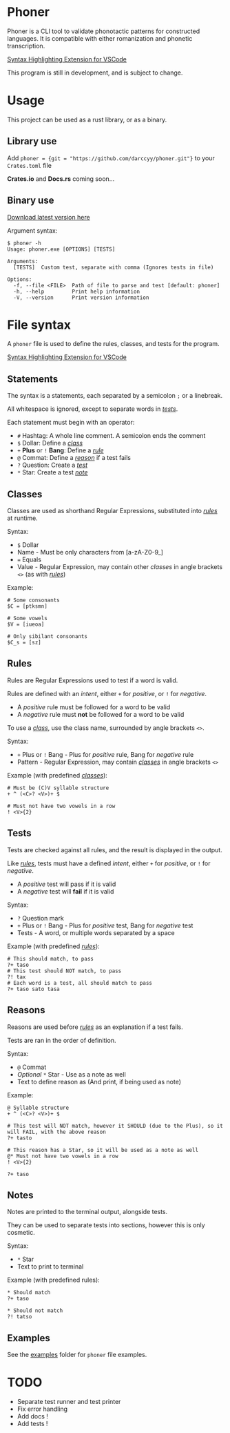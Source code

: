 # Phoner

Phoner is a CLI tool to validate phonotactic patterns for constructed languages.
It is compatible with either romanization and phonetic transcription.

[Syntax Highlighting Extension for VSCode](https://github.com/darccyy/phoner-syntax)

This program is still in development, and is subject to change.

# Usage

This project can be used as a rust library, or as a binary.

## Library use

Add `phoner = {git = "https://github.com/darccyy/phoner.git"}` to your `Crates.toml` file

**Crates.io** and **Docs.rs** coming soon...

## Binary use

[Download latest version here](https://github.com/darccyy/phoner/releases/latest)

Argument syntax:

```
$ phoner -h
Usage: phoner.exe [OPTIONS] [TESTS]

Arguments:
  [TESTS]  Custom test, separate with comma (Ignores tests in file)

Options:
  -f, --file <FILE>  Path of file to parse and test [default: phoner]
  -h, --help         Print help information
  -V, --version      Print version information
```

# File syntax

A `phoner` file is used to define the rules, classes, and tests for the program.

[Syntax Highlighting Extension for VSCode](https://github.com/darccyy/phoner-syntax)

## Statements

The syntax is a statements, each separated by a semicolon `;` or a linebreak.

All whitespace is ignored, except to separate words in [_tests_](#tests).

Each statement must begin with an operator:

- `#` Hashtag: A whole line comment. A semicolon ends the comment
- `$` Dollar: Define a [_class_](#classes)
- `+` **Plus** or `!` **Bang**: Define a [_rule_](#rule)
- `@` Commat: Define a [_reason_](#reasons) if a test fails
- `?` Question: Create a [_test_](#tests)
- `*` Star: Create a test [_note_](#notes)

## Classes

Classes are used as shorthand Regular Expressions, substituted into [_rules_](#rules) at runtime.

Syntax:

- `$` Dollar
- Name - Must be only characters from [a-zA-Z0-9_]
- `=` Equals
- Value - Regular Expression, may contain other _classes_ in angle brackets `<>` (as with [_rules_](#rules))

Example:

```phoner
# Some consonants
$C = [ptksmn]

# Some vowels
$V = [iueoa]

# Only sibilant consonants
$C_s = [sz]
```

## Rules

Rules are Regular Expressions used to test if a word is valid.

Rules are defined with an _intent_, either `+` for _positive_, or `!` for _negative_.

- A _positive_ rule must be followed for a word to be valid
- A _negative_ rule must **not** be followed for a word to be valid

To use a [_class_](#classes), use the class name, surrounded by angle brackets `<>`.

Syntax:

- `+` Plus or `!` Bang - Plus for _positive_ rule, Bang for _negative_ rule
- Pattern - Regular Expression, may contain [_classes_](#classes) in angle brackets `<>`

Example (with predefined [_classes_](#classes)):

```phoner
# Must be (C)V syllable structure
+ ^ (<C>? <V>)+ $

# Must not have two vowels in a row
! <V>{2}
```

## Tests

Tests are checked against all rules, and the result is displayed in the output.

Like [_rules_](#rules), tests must have a defined _intent_, either `+` for _positive_, or `!` for _negative_.

- A _positive_ test will pass if it is valid
- A _negative_ test will **fail** if it is valid

Syntax:

- `?` Question mark
- `+` Plus or `!` Bang - Plus for _positive_ test, Bang for _negative_ test
- Tests - A word, or multiple words separated by a space

Example (with predefined [_rules_](#rules)):

```phoner
# This should match, to pass
?+ taso
# This test should NOT match, to pass
?! tax
# Each word is a test, all should match to pass
?+ taso sato tasa
```

## Reasons

Reasons are used before [_rules_](#rules) as an explanation if a test fails.

Tests are ran in the order of definition.

Syntax:

- `@` Commat
- _Optional_ `*` Star - Use as a note as well
- Text to define reason as (And print, if being used as note)

Example:

```phoner
@ Syllable structure
+ ^ (<C>? <V>)+ $

# This test will NOT match, however it SHOULD (due to the Plus), so it will FAIL, with the above reason
?+ tasto

# This reason has a Star, so it will be used as a note as well
@* Must not have two vowels in a row
! <V>{2}

?+ taso
```

## Notes

Notes are printed to the terminal output, alongside tests.

They can be used to separate tests into sections, however this is only cosmetic.

Syntax:

- `*` Star
- Text to print to terminal

Example (with predefined rules):

```phoner
* Should match
?+ taso

* Should not match
?! tatso
```

## Examples

See the [examples](./examples/) folder for `phoner` file examples.

# TODO

- Separate test runner and test printer
- Fix error handling
- Add docs !
- Add tests !
